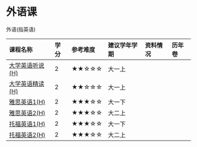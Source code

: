# 外语课

外语(指英语)

| 课程名称                                 | 学分 | 参考难度 | 建议学年学期 | 资料情况   | 历年卷 |
| :--------------------------------------- | :--- | :------- | :----------- | :--------- | :----- |
| [大学英语听说(H)](listening_and_speaking/) | 2  | ★★☆☆☆    | 大一上   |     |        |
| [大学英语精读(H)](intensive_reading/) | 2  | ★★☆☆☆ | 大一上   |     |     |
| [雅思英语1(H)](IELTS1/) | 2 | ★★★☆☆    | 大一下 |            |      |
| [雅思英语2(H)](IELTS2/) | 2  | ★★★☆☆   | 大二上 |            |      |
| [托福英语1(H)](TOEFL1/) | 2 | ★★★☆☆   | 大一下 |     |        |
| [托福英语2(H)](TOEFL2/) | 2  | ★★★☆☆ | 大二上 |  |        |

